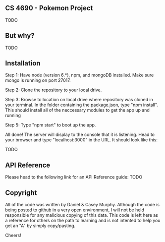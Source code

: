 ## CS 4690 - Pokemon Project

TODO

## But why?

TODO

## Installation

Step 1: Have node (version 6.*), npm, and mongoDB installed. Make sure mongo is running on port 27017. 

Step 2: Clone the repository to your local drive.

Step 3: Browse to location on local drive where repository was cloned in your terminal. In the folder containing the package.json, type "npm install". This should install all of the neccessary modules to get the app up and running

Step 5: Type "npm start" to boot up the app. 

All done! The server will display to the console that it is listening. Head to your browser and type "localhost:3000" in the URL. It should look like this:

TODO
## API Reference

Please head to the following link for an API Reference guide:
TODO

## Copyright

All of the code was written by Daniel & Casey Murphy. Although the code is being posted to github in a very open environment, I will not be held responsible for any malicious copying of this data.
This code is left here as a reference for others on the path to learning and is not intented to help you get an "A" by simply copy/pasting.

Cheers!
